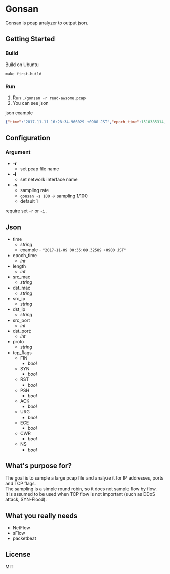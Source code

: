 # Gonsan

Gonsan is pcap analyzer to output json. 

## Getting Started

### Build

Build on Ubuntu

```
make first-build
```

### Run

1. Run `./gonsan -r read-awsome.pcap`
1. You can see json

json example

```json
{"time":"2017-11-11 16:28:34.966029 +0900 JST","epoch_time":1510385314,"length":248,"src_mac":"00:15:5d:00:07:00","dst_mac":"00:15:5d:00:07:01","src_ip":"192.168.0.1","dst_ip":"192.168.0.2","src_port":42086,"dst_port":443,"proto":"TCP","seq_num":1709215608,"tcp_flags":{"FIN":false,"SYN":false,"RST":false,"PSH":true,"ACK":true,"URG":false,"ECE":false,"CWR":false,"NS":false}}
```

## Configuration

### Argument

- **-r**
  - set pcap file name
- **-i**
  - set network interface name
- **-s**
  - sampling rate
  - `gonsan -s 100` -> sampling 1/100
  - default 1

require set `-r` or `-i` .  

## Json

- time
  - *string*
  - example - `"2017-11-09 00:35:09.32589 +0900 JST"`
- epoch_time
  - *int*
- length
  - *int*
- src_mac
  - *string*
- dst_mac
  - *string*
- src_ip
  - *string*
- dst_ip
  - *string*
- src_port
  - *int*
- dst_port:
  - *int*
- proto
  - *string*
- tcp_flags
  - FIN
    - *bool*
  - SYN
    - *bool*
  - RST
    - *bool*
  - PSH
    - *bool*
  - ACK
    - *bool*
  - URG
    - *bool*
  - ECE
    - *bool*
  - CWR
    - *bool*
  - NS
    - *bool*

## What's purpose for?

The goal is to sample a large pcap file and analyze it for IP addresses, ports and TCP flags.  
The sampling is a simple round robin, so it does not sample flow by flow.  
It is assumed to be used when TCP flow is not important (such as DDoS attack, SYN-Flood).

## What you really needs

- NetFlow
- sFlow
- packetbeat

## License

MIT
